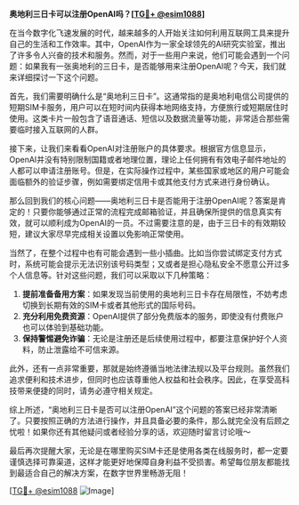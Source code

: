 **奥地利三日卡可以注册OpenAI吗？[[TG💪+ @esim1088](https://t.me/s/esim1088)]**

在当今数字化飞速发展的时代，越来越多的人开始关注如何利用互联网工具来提升自己的生活和工作效率。其中，OpenAI作为一家全球领先的AI研究实验室，推出了许多令人兴奋的技术和服务。然而，对于一些用户来说，他们可能会遇到一个问题：如果我有一张奥地利的三日卡，是否能够用来注册OpenAI呢？今天，我们就来详细探讨一下这个问题。

首先，我们需要明确什么是“奥地利三日卡”。这通常指的是奥地利电信公司提供的短期SIM卡服务，用户可以在短时间内获得本地网络支持，方便旅行或短期居住时使用。这类卡片一般包含了语音通话、短信以及数据流量等功能，非常适合那些需要临时接入互联网的人群。

接下来，让我们来看看OpenAI对注册账户的具体要求。根据官方信息显示，OpenAI并没有特别限制国籍或者地理位置，理论上任何拥有有效电子邮件地址的人都可以申请注册账号。但是，在实际操作过程中，某些国家或地区的用户可能会面临额外的验证步骤，例如需要绑定信用卡或其他支付方式来进行身份确认。

那么回到我们的核心问题——奥地利三日卡是否能用于注册OpenAI呢？答案是肯定的！只要你能够通过正常的流程完成邮箱验证，并且确保所提供的信息真实有效，就可以顺利成为OpenAI的一员。不过需要注意的是，由于三日卡的有效期较短，建议大家尽早完成相关设置以免影响正常使用。

当然了，在整个过程中也有可能会遇到一些小插曲。比如当你尝试绑定支付方式时，系统可能会提示无法识别该号码类型；又或者是担心隐私安全不愿意公开过多个人信息等。针对这些问题，我们可以采取以下几种策略：

1. **提前准备备用方案**：如果发现当前使用的奥地利三日卡存在局限性，不妨考虑切换到长期有效的SIM卡或者其他形式的国际号码。
2. **充分利用免费资源**：OpenAI提供了部分免费版本的服务，即使没有付费账户也可以体验到基础功能。
3. **保持警惕避免诈骗**：无论是注册还是后续使用过程中，都要注意保护好个人资料，防止泄露给不可信来源。

此外，还有一点非常重要，那就是始终遵循当地法律法规以及平台规则。虽然我们追求便利和技术进步，但同时也应该尊重他人权益和社会秩序。因此，在享受高科技带来便捷的同时，请务必遵守相关规定。

综上所述，“奥地利三日卡是否可以注册OpenAI”这个问题的答案已经非常清晰了。只要按照正确的方法进行操作，并且具备必要的条件，那么就完全没有后顾之忧啦！如果你还有其他疑问或者经验分享的话，欢迎随时留言讨论哦～

最后再次提醒大家，无论是在哪里购买SIM卡还是使用各类在线服务时，都一定要谨慎选择可靠渠道，这样才能更好地保障自身利益不受损害。希望每位朋友都能找到最适合自己的解决方案，在数字世界里畅游无阻！

[[TG💪+ @esim1088](https://t.me/s/esim1088) ![Image](https://i.postimg.cc/4NQfJmqS/Snipaste-2025-05-13-00-14-12.png)]